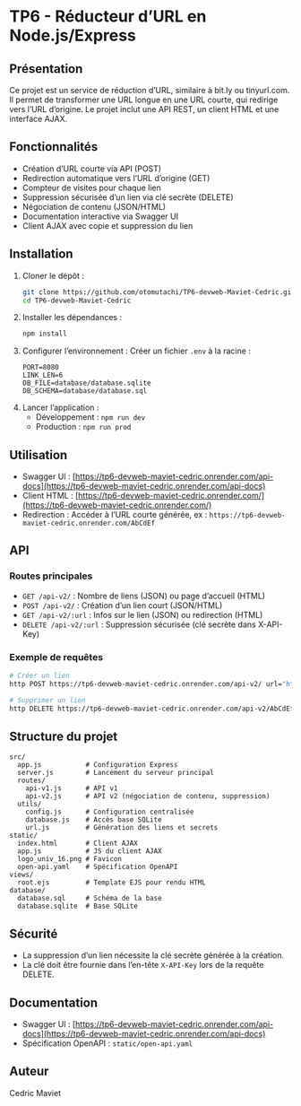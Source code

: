 # TP6 - Réducteur d’URL en Node.js/Express

## Présentation
Ce projet est un service de réduction d’URL, similaire à bit.ly ou tinyurl.com. Il permet de transformer une URL longue en une URL courte, qui redirige vers l’URL d’origine. Le projet inclut une API REST, un client HTML et une interface AJAX.

## Fonctionnalités
- Création d’URL courte via API (POST)
- Redirection automatique vers l’URL d’origine (GET)
- Compteur de visites pour chaque lien
- Suppression sécurisée d’un lien via clé secrète (DELETE)
- Négociation de contenu (JSON/HTML)
- Documentation interactive via Swagger UI
- Client AJAX avec copie et suppression du lien

## Installation
1. Cloner le dépôt :
   ```sh
   git clone https://github.com/otomutachi/TP6-devweb-Maviet-Cedric.git
   cd TP6-devweb-Maviet-Cedric
   ```
2. Installer les dépendances :
   ```sh
   npm install
   ```
3. Configurer l’environnement :
   Créer un fichier `.env` à la racine :
   ```
   PORT=8080
   LINK_LEN=6
   DB_FILE=database/database.sqlite
   DB_SCHEMA=database/database.sql
   ```
4. Lancer l’application :
   - Développement : `npm run dev`
   - Production : `npm run prod`

## Utilisation
- Swagger UI : [https://tp6-devweb-maviet-cedric.onrender.com/api-docs](https://tp6-devweb-maviet-cedric.onrender.com/api-docs)
- Client HTML : [https://tp6-devweb-maviet-cedric.onrender.com/](https://tp6-devweb-maviet-cedric.onrender.com/)
- Redirection : Accéder à l’URL courte générée, ex : `https://tp6-devweb-maviet-cedric.onrender.com/AbCdEf`

## API
### Routes principales
- `GET /api-v2/` : Nombre de liens (JSON) ou page d’accueil (HTML)
- `POST /api-v2/` : Création d’un lien court (JSON/HTML)
- `GET /api-v2/:url` : Infos sur le lien (JSON) ou redirection (HTML)
- `DELETE /api-v2/:url` : Suppression sécurisée (clé secrète dans X-API-Key)

### Exemple de requêtes
```sh
# Créer un lien
http POST https://tp6-devweb-maviet-cedric.onrender.com/api-v2/ url="https://perdu.com"

# Supprimer un lien
http DELETE https://tp6-devweb-maviet-cedric.onrender.com/api-v2/AbCdEf X-API-Key:secret123
```

## Structure du projet
```
src/
  app.js           # Configuration Express
  server.js        # Lancement du serveur principal
  routes/
    api-v1.js      # API v1
    api-v2.js      # API v2 (négociation de contenu, suppression)
  utils/
    config.js      # Configuration centralisée
    database.js    # Accès base SQLite
    url.js         # Génération des liens et secrets
static/
  index.html       # Client AJAX
  app.js           # JS du client AJAX
  logo_univ_16.png # Favicon
  open-api.yaml    # Spécification OpenAPI
views/
  root.ejs         # Template EJS pour rendu HTML
database/
  database.sql     # Schéma de la base
  database.sqlite  # Base SQLite
```

## Sécurité
- La suppression d’un lien nécessite la clé secrète générée à la création.
- La clé doit être fournie dans l’en-tête `X-API-Key` lors de la requête DELETE.

## Documentation
- Swagger UI : [https://tp6-devweb-maviet-cedric.onrender.com/api-docs](https://tp6-devweb-maviet-cedric.onrender.com/api-docs)
- Spécification OpenAPI : `static/open-api.yaml`


## Auteur
Cedric Maviet